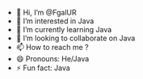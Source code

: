 - 👋 Hi, I’m @FgalUR
- 👀 I’m interested in Java
- 🌱 I’m currently learning Java
- 💞️ I’m looking to collaborate on Java
- 📫 How to reach me ?
- 😄 Pronouns: He/Java
- ⚡ Fun fact: Java

<!---
FgalUR/FgalUR is a ✨ special ✨ repository because its `README.md` (this file) appears on your GitHub profile.
You can click the Preview link to take a look at your changes.
--->
